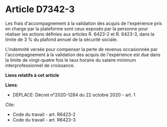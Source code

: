 # Article D7342-3

Les frais d'accompagnement à la validation des acquis de l'expérience pris en charge par la plateforme sont ceux exposés par
la personne pour réaliser les actions définies aux articles R. 6423-2 et R. 6423-3, dans la limite de 3 % du plafond annuel
de la sécurité sociale.

L'indemnité versée pour compenser la perte de revenus occasionnée par l'accompagnement à la validation des acquis de
l'expérience est due dans la limite de vingt-quatre fois le taux horaire du salaire minimum interprofessionnel de croissance.

**Liens relatifs à cet article**

**Liens**:

  - DEPLACE: Décret n°2020-1284 du 22 octobre 2020 - art. 1

_Cite_:

  - Code du travail - art. R6423-2
  - Code du travail - art. R6423-3
